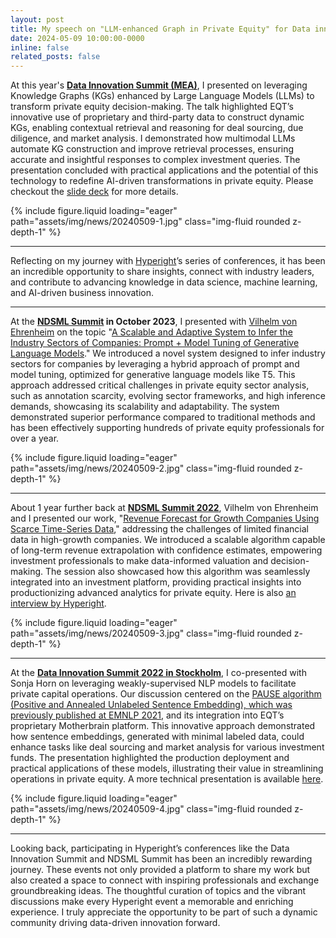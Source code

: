 ```yaml
---
layout: post
title: My speech on "LLM-enhanced Graph in Private Equity" for Data innovation Summit, and more ...
date: 2024-05-09 10:00:00-0000
inline: false
related_posts: false
---
```


At this year's **[Data Innovation Summit (MEA)](https://mea.datainnovationsummit.com)**, I presented on leveraging Knowledge Graphs (KGs) enhanced by Large Language Models (LLMs) to transform private equity decision-making. The talk highlighted EQT’s innovative use of proprietary and third-party data to construct dynamic KGs, enabling contextual retrieval and reasoning for deal sourcing, due diligence, and market analysis. I demonstrated how multimodal LLMs automate KG construction and improve retrieval processes, ensuring accurate and insightful responses to complex investment queries. The presentation concluded with practical applications and the potential of this technology to redefine AI-driven transformations in private equity. Please checkout the [slide deck](https://github.com/caolele/caolele.github.io/blob/main/assets/pdf/DIS-MEA-speech.pdf) for more details.

<div class="row mt-3">
    <div class="col-sm mt-3 mt-md-0">
        {% include figure.liquid loading="eager" path="assets/img/news/20240509-1.jpg" class="img-fluid rounded z-depth-1" %}
    </div>
</div>

---

Reflecting on my journey with [Hyperight](https://hyperight.com/)’s series of conferences, it has been an incredible opportunity to share insights, connect with industry leaders, and contribute to advancing knowledge in data science, machine learning, and AI-driven business innovation.

---

At the **[NDSML Summit](https://ndsmlsummit.com) in October 2023**, I presented with [Vilhelm von Ehrenheim](https://www.breakit.se/artikel/38333/vilhelm-von-ehrenheim-amnar-eqt-for-qa-tech-jag-ar-otroligt-glad) on the topic "[A Scalable and Adaptive System to Infer the Industry Sectors of Companies: Prompt + Model Tuning of Generative Language Models](https://aclanthology.org/2023.finnlp-1.5/)." We introduced a novel system designed to infer industry sectors for companies by leveraging a hybrid approach of prompt and model tuning, optimized for generative language models like T5. This approach addressed critical challenges in private equity sector analysis, such as annotation scarcity, evolving sector frameworks, and high inference demands, showcasing its scalability and adaptability. The system demonstrated superior performance compared to traditional methods and has been effectively supporting hundreds of private equity professionals for over a year.

<div class="row mt-3">
    <div class="col-sm mt-3 mt-md-0">
        {% include figure.liquid loading="eager" path="assets/img/news/20240509-2.jpg" class="img-fluid rounded z-depth-1" %}
    </div>
</div>

---

About 1 year further back at **[NDSML Summit 2022](https://hyperight.com/revenue-forecast-for-growth-companies-using-scarce-time-series-data-lele-cao-vilhelm-von-ehrenheim-eqt-partners/)**, Vilhelm von Ehrenheim and I presented our work, "[Revenue Forecast for Growth Companies Using Scarce Time-Series Data](https://dl.acm.org/doi/10.1145/3511808.3557110)," addressing the challenges of limited financial data in high-growth companies. We introduced a scalable algorithm capable of long-term revenue extrapolation with confidence estimates, empowering investment professionals to make data-informed valuation and decision-making. The session also showcased how this algorithm was seamlessly integrated into an investment platform, providing practical insights into productionizing advanced analytics for private equity. Here is also [an interview by Hyperight](https://hyperight.com/forecasting-revenue-for-growth-companies-with-limited-data-interview-with-lele-cao-and-vilhelm-von-ehrenheim-eqt/).

<div class="row mt-3">
    <div class="col-sm mt-3 mt-md-0">
        {% include figure.liquid loading="eager" path="assets/img/news/20240509-3.jpg" class="img-fluid rounded z-depth-1" %}
    </div>
</div>

---

At the **[Data Innovation Summit 2022 in Stockholm](https://hyperight.com/introducing-pause-a-deep-natural-language-model-for-the-private-markets-sonja-horn-lele-cao-eqt/)**, I co-presented with Sonja Horn on leveraging weakly-supervised NLP models to facilitate private capital operations. Our discussion centered on the [PAUSE algorithm (Positive and Annealed Unlabeled Sentence Embedding), which was previously published at EMNLP 2021](https://aclanthology.org/2021.emnlp-main.791/), and its integration into EQT’s proprietary Motherbrain platform. This innovative approach demonstrated how sentence embeddings, generated with minimal labeled data, could enhance tasks like deal sourcing and market analysis for various investment funds. The presentation highlighted the production deployment and practical applications of these models, illustrating their value in streamlining operations in private equity. A more technical presentation is available [here](https://aclanthology.org/2021.emnlp-main.791.mp4).

<div class="row mt-3">
    <div class="col-sm mt-3 mt-md-0">
        {% include figure.liquid loading="eager" path="assets/img/news/20240509-4.jpg" class="img-fluid rounded z-depth-1" %}
    </div>
</div>

---

Looking back, participating in Hyperight’s conferences like the Data Innovation Summit and NDSML Summit has been an incredibly rewarding journey. These events not only provided a platform to share my work but also created a space to connect with inspiring professionals and exchange groundbreaking ideas. The thoughtful curation of topics and the vibrant discussions make every Hyperight event a memorable and enriching experience. I truly appreciate the opportunity to be part of such a dynamic community driving data-driven innovation forward.